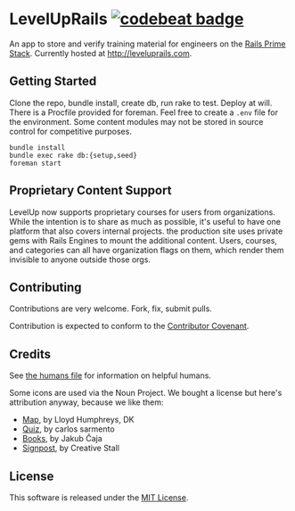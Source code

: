 LevelUpRails [![codebeat badge](https://codebeat.co/badges/db618adb-34dc-48d0-9536-5c18391e89ef)](https://codebeat.co/projects/github-com-jmmastey-level_up)
=========

An app to store and verify training material for engineers on the [Rails Prime Stack](http://words.steveklabnik.com/rails-has-two-default-stacks). Currently hosted at http://leveluprails.com.

Getting Started
---------------

Clone the repo, bundle install, create db, run rake to test. Deploy at will.
There is a Procfile provided for foreman. Feel free to create a `.env` file
for the environment. Some content modules may not be stored in source control
for competitive purposes.

    bundle install
    bundle exec rake db:{setup,seed}
    foreman start

Proprietary Content Support
---------------------------

LevelUp now supports proprietary courses for users from organizations. While the intention is to share as much as possible, it's useful to have one platform that also covers internal projects. the production site uses private gems with Rails Engines to mount the additional content. Users, courses, and categories can all have organization flags on them, which render them invisible to anyone outside those orgs.

Contributing
------------

Contributions are very welcome. Fork, fix, submit pulls.

Contribution is expected to conform to the [Contributor Covenant](https://github.com/jmmastey/level_up/blob/master/CODE_OF_CONDUCT.md).

Credits
-------

See [the humans file](public/humans.txt) for information on helpful humans.

Some icons are used via the Noun Project. We bought a license but here's attribution anyway, because we like them:
- [Map](https://thenounproject.com/term/map/96666/), by Lloyd Humphreys, DK
- [Quiz](https://thenounproject.com/term/quiz/117740/), by carlos sarmento
- [Books](https://thenounproject.com/term/books/137857/), by Jakub Čaja
- [Signpost](https://thenounproject.com/term/signpost/116372/), by Creative Stall

License
-------

This software is released under the [MIT License](https://github.com/jmmastey/level_up/blob/master/MIT-LICENSE).
